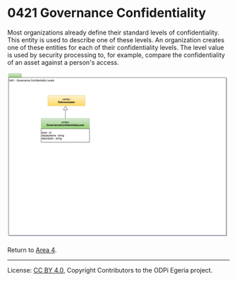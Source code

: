 <!-- SPDX-License-Identifier: CC-BY-4.0 -->
<!-- Copyright Contributors to the ODPi Egeria project. -->

# 0421 Governance Confidentiality

Most organizations already define their standard levels of confidentiality.
This entity is used to describe one of these levels.
An organization creates one of these entities for each of their confidentiality levels.
The level value is used by security processing to,
for example, compare the confidentiality of an asset against a person's access.

![UML](0421-Governance-Confidentiality-Levels.png)


Return to [Area 4](Area-4-models.md).




----
License: [CC BY 4.0](https://creativecommons.org/licenses/by/4.0/),
Copyright Contributors to the ODPi Egeria project.